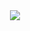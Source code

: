 <div align="center">
<a href="https://discord.com/users/326494476132679681"><img src="https://lanyard-profile-readme.vercel.app/api/326494476132679681?borderRadius=25px&bg=#282a36" /></a>
</div>
